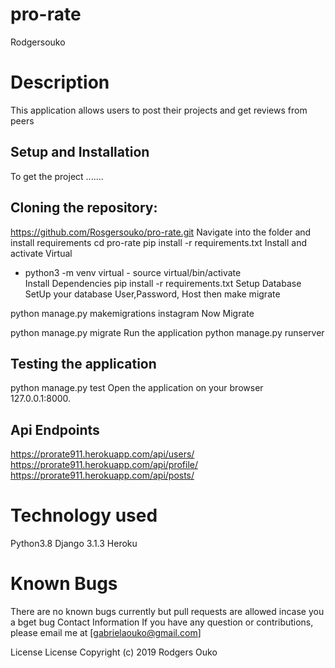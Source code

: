# pro-rate
Rodgersouko

# Description
This application allows users to post their projects and get reviews from peers


## Setup and Installation
To get the project .......

## Cloning the repository:
https://github.com/Rosgersouko/pro-rate.git 
Navigate into the folder and install requirements
cd pro-rate pip install -r requirements.txt 
Install and activate Virtual
- python3 -m venv virtual - source virtual/bin/activate  
Install Dependencies
pip install -r requirements.txt 
Setup Database
SetUp your database User,Password, Host then make migrate

python manage.py makemigrations instagram
Now Migrate

python manage.py migrate 
Run the application
python manage.py runserver 

## Testing the application
python manage.py test 
Open the application on your browser 127.0.0.1:8000.

## Api Endpoints
https://prorate911.herokuapp.com/api/users/
https://prorate911.herokuapp.com/api/profile/
https://prorate911.herokuapp.com/api/posts/

# Technology used
Python3.8
Django 3.1.3
Heroku

# Known Bugs
There are no known bugs currently but pull requests are allowed incase you  a bget bug
Contact Information
If you have any question or contributions, please email me at [gabrielaouko@gmail.com]

License
License
Copyright (c) 2019 Rodgers Ouko
